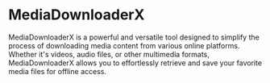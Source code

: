 # MediaDownloaderX
MediaDownloaderX is a powerful and versatile tool designed to simplify the process of downloading media content from various online platforms. Whether it's videos, audio files, or other multimedia formats, MediaDownloaderX allows you to effortlessly retrieve and save your favorite media files for offline access.
